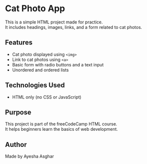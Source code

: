 # Cat Photo App

This is a simple HTML project made for practice.  
It includes headings, images, links, and a form related to cat photos.

## Features

- Cat photo displayed using `<img>`
- Link to cat photos using `<a>`
- Basic form with radio buttons and a text input
- Unordered and ordered lists

## Technologies Used

- HTML only (no CSS or JavaScript)

## Purpose

This project is part of the freeCodeCamp HTML course.  
It helps beginners learn the basics of web development.

## Author

Made by Ayesha Asghar

